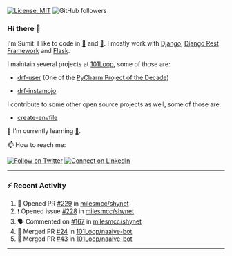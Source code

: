 [![License: MIT](https://img.shields.io/badge/License-MIT-yellow.svg)](https://opensource.org/licenses/MIT)
![GitHub followers](https://img.shields.io/github/followers/sumit4613?style=social)

### Hi there 👋

I'm Sumit. I like to code in [:snake:](https://python.org/) and [:rabbit:](https://golang.org). I mostly work with [Django](https://djangoproject.com), [Django Rest Framework](https://www.django-rest-framework.org/) and [Flask](https://flask.palletsprojects.com).

I maintain several projects at [101Loop](https://github.com/101loop/), some of those are:

- [drf-user](https://github.com/101loop/drf-user) (One of the [PyCharm Project of the Decade](https://www.jetbrains.com/lp/pycharm-10-years/))

- [drf-instamojo ](https://github.com/101loop/drf-instamojo)

I contribute to some other open source projects as well, some of those are:

- [create-envfile](https://github.com/SpicyPizza/create-envfile)

🔭 I’m currently learning [:rabbit:](https://golang.org).

📫 How to reach me:

[![Follow on Twitter](https://img.shields.io/badge/--twitter?label=Twitter&logo=Twitter&style=social)](https://twitter.com/sumitsingh4613) [![Connect on LinkedIn](https://img.shields.io/badge/--linkedin?label=LinkedIn&logo=LinkedIn&style=social)](https://www.linkedin.com/in/sumit4613)


---

### :zap: Recent Activity

<!--START_SECTION:activity-->
1. 💪 Opened PR [#229](https://github.com/milesmcc/shynet/pull/229) in [milesmcc/shynet](https://github.com/milesmcc/shynet)
2. ❗️ Opened issue [#228](https://github.com/milesmcc/shynet/issues/228) in [milesmcc/shynet](https://github.com/milesmcc/shynet)
3. 🗣 Commented on [#167](https://github.com/milesmcc/shynet/issues/167) in [milesmcc/shynet](https://github.com/milesmcc/shynet)
4. 🎉 Merged PR [#24](https://github.com/101Loop/naaive-bot/pull/24) in [101Loop/naaive-bot](https://github.com/101Loop/naaive-bot)
5. 🎉 Merged PR [#43](https://github.com/101Loop/naaive-bot/pull/43) in [101Loop/naaive-bot](https://github.com/101Loop/naaive-bot)
<!--END_SECTION:activity-->

---
